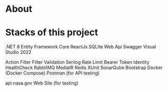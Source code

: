 # About


# Stacks of this project
.NET 8
Entity Framework Core
ReactJs
SQLIte
Web Api
Swagger
Visual Studio 2022


Action Filter
Filter Validation
Serilog
Rate Limit
Bearer Token
Identity
HealthCheck
RabbitMQ
MediatR
Redis
XUnit
SonarQube
Bootstrap
Docker (Docker Compose)
Postman (for API testing)

api.nasa.gov Web Site (for testing)
